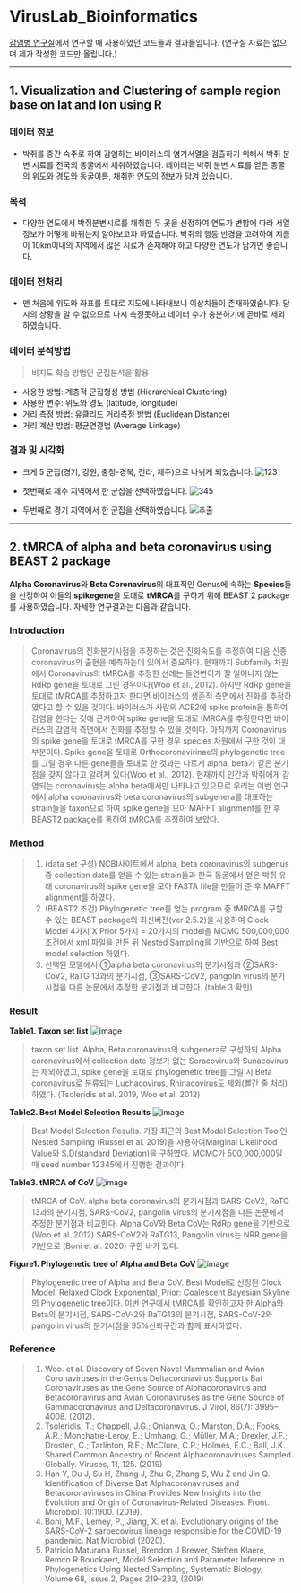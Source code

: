 VirusLab_Bioinformatics
====================================

[감염병 연구실](http://www.msk.or.kr/webzine/201906/html/03.html)에서 연구할 때 사용하였던 코드들과 결과들입니다. (연구실 자료는 없으며 제가 작성한 코드만 올립니다.)

---------------------------------------------------------

 ## 1. Visualization and Clustering of sample region base on lat and lon using R


### 데이터 정보
- 박쥐를 중간 숙주로 하여 감염하는 바이러스의 염기서열을 검출하기 위해서 박쥐 분변 시료를 전국의 동굴에서 채취하였습니다. 데이터는 박쥐 분변 시료를 얻은 동굴의 위도와 경도와 동굴이름, 채취한 연도의 정보가 담겨 있습니다.

### 목적
- 다양한 연도에서 박쥐분변시료를 채취한 두 곳을 선정하여 연도가 변함에 따라 서열정보가 어떻게 바뀌는지 알아보고자 하였습니다. 박쥐의 행동 반경을 고려하여 지름이 10km이내의 지역에서 많은 시료가 존재해야 하고 다양한 연도가 담기면 좋습니다.

### 데이터 전처리

- 맨 처음에 위도와 좌표를 토대로 지도에 나타내보니 이상치들이 존재하였습니다. 당시의 상황을 알 수 없으므로 다시 측정못하고 데이터 수가 충분하기에 곧바로 제외하였습니다.  

### 데이터 분석방법

> 비지도 학습 방법인 군집분석을 활용

- 사용한 방법: 계층적 군집형성 방법 (Hierarchical Clustering)
- 사용한 변수: 위도와 경도 (latitude, longitude)
- 거리 측정 방법: 유클리드 거리측정 방법 (Euclidean Distance)
- 거리 계산 방법: 평균연결법 (Average Linkage)

### 결과 및 시각화
- 크게 5 군집(경기, 강원, 충청-경북, 전라, 제주)으로 나뉘게 되었습니다.
![123](https://user-images.githubusercontent.com/70703320/107883172-b6bec100-6f30-11eb-967e-597a5d3ef219.jpg)

- 첫번째로 제주 지역에서 한 군집을 선택하였습니다.
![345](https://user-images.githubusercontent.com/70703320/107883174-b9211b00-6f30-11eb-92ef-0bd1ef4607fc.jpg)

- 두번째로 경기 지역에서 한 군집을 선택하였습니다.
![추출](https://user-images.githubusercontent.com/70703320/107883173-b7efee00-6f30-11eb-9653-cb24c6127c0b.jpg)

-----------------------------------------------------

 ## 2. tMRCA of alpha and beta coronavirus using BEAST 2 package

**Alpha Coronavirus**와 **Beta Coronavirus**의 대표적인 Genus에 속하는 **Species**들을 선정하여 이들의 **spikegene**을 토대로 **tMRCA**를 구하기 위해 BEAST 2 package를 사용하였습니다. 자세한 연구결과는 다음과 같습니다.

### Introduction
> Coronavirus의 진화분기시점을 추정하는 것은 진화속도를 추정하여 다음 신종 coronavirus의 출현을 예측하는데 있어서 중요하다. 현재까지 Subfamily 차원에서 Coronavirus의 tMRCA를 추정한 선례는 돌연변이가 잘 일어나지 않는 RdRp gene을 토대로 그린 경우이다(Woo et al., 2012). 하지만 RdRp gene을 토대로 tMRCA를 추정하고자 한다면 바이러스의 생존적 측면에서 진화를 추정하였다고 할 수 있을 것이다. 바이러스가 사람의 ACE2에 spike protein을 통하여 감염을 한다는 것에 근거하여 spike gene을 토대로 tMRCA를 추정한다면 바이러스의 감염적 측면에서 진화를 추정할 수 있을 것이다. 아직까지 Coronavirus의 spike gene을 토대로 tMRCA를 구한 경우 species 차원에서 구한 것이 대부분이다. Spike gene을 토대로 Orthocoronavirinae의 phylogenetic tree를 그릴 경우 다른 gene들을 토대로 한 것과는 다르게 alpha, beta가 같은 분기 점을 갖지 않다고 알려져 있다(Woo et al., 2012). 현재까지 인간과 박쥐에게 감염되는 coronavirus는 alpha beta에서만 나타나고 있으므로 우리는 이번 연구에서 alpha coronavirus와 beta coronavirus의 subgenera를 대표하는 strain들을 taxon으로 하여 spike gene을 모아 MAFFT alignment를 한 후 BEAST2 package를 통하여 tMRCA를 추정하여 보았다.

### Method
> 1.	(data set 구성) NCBI사이트에서 alpha, beta coronavirus의 subgenus 중 collection date를 얻을 수 있는 strain들과 한국 동굴에서 얻은 박쥐 유래 coronavirus의 spike gene을 모아 FASTA file을 만들어 준 후 MAFFT alignment를 하였다.
> 2.	(BEAST2 조건) Phylogenetic tree를 얻는 program 중 tMRCA를 구할 수 있는 BEAST package의 최신버전(ver 2.5.2)을 사용하여 Clock Model 4가지 X Prior 5가지 = 20가지의 model을 MCMC 500,000,000조건에서 xml 파일을 만든 뒤 Nested Sampling을 기반으로 하여 Best model selection 하였다.
> 3.	선택된 모델에서 ①alpha beta coronavirus의 분기시점과 ②SARS-CoV2, RaTG 13과의 분기시점, ③SARS-CoV2, pangolin virus의 분기시점을 다른 논문에서 추정한 분기점과 비교한다. (table 3 확인)


 ### Result

**Table1. Taxon set list**
![image](https://user-images.githubusercontent.com/70703320/107933429-11ecc400-6fc2-11eb-93e3-13111143af7a.png)
> taxon set list. Alpha, Beta coronavirus의 subgenera로 구성하되 Alpha coronavirus에서 collection date 정보가 없는 Soracovirus와 Sunacovirus는 제외하였고, spike gene을 토대로 phylogenetic tree를 그릴 시 Beta coronavirus로 분류되는 Luchacovirus, Rhinacovirus도 제외(빨간 줄 처리)하였다. (Tsoleridis et al. 2019, Woo et al. 2012)

**Table2. Best Model Selection Results**
![image](https://user-images.githubusercontent.com/70703320/107933436-14e7b480-6fc2-11eb-8d67-402818f67229.png)
> Best Model Selection Results. 가장 최근의 Best Model Selection Tool인 Nested Sampling (Russel et al. 2019)을 사용하여Marginal Likelihood Value와 S.D(standard Deviation)을 구하였다. MCMC가 500,000,000일 때 seed number 12345에서 진행한 결과이다. 

**Table3. tMRCA of CoV**
![image](https://user-images.githubusercontent.com/70703320/107933945-c4248b80-6fc2-11eb-8ee3-fad7d5770c54.png)
> tMRCA of CoV. alpha beta coronavirus의 분기시점과 SARS-CoV2, RaTG 13과의 분기시점, SARS-CoV2, pangolin virus의 분기시점을 다른 논문에서 추정한 분기점과 비교한다. Alpha CoV와 Beta CoV는 RdRp gene을 기반으로 (Woo et al. 2012) SARS-CoV2와 RaTG13, Pangolin virus는 NRR gene을 기반으로 (Boni et al. 2020) 구한 바가 있다.

**Figure1. Phylogenetic tree of Alpha and Beta CoV**
![image](https://user-images.githubusercontent.com/70703320/102921416-b1fd0400-44cf-11eb-8a10-b639b7b13ee3.png)
> Phylogenetic tree of Alpha and Beta CoV. Best Model로 선정된 Clock Model: Relaxed Clock Exponential, Prior: Coalescent Bayesian Skyline의 Phylogenetic tree이다. 이번 연구에서 tMRCA를 확인하고자 한 Alpha와 Beta의 분기시점, SARS-CoV-2와 RaTG13의 분기시점, SARS-CoV-2와 pangolin virus의 분기시점을 95%신뢰구간과 함께 표시하였다.

### Reference
> 1.	Woo. et al. Discovery of Seven Novel Mammalian and Avian Coronaviruses in the Genus Deltacoronavirus Supports Bat Coronaviruses as the Gene Source of Alphacoronavirus and Betacoronavirus and Avian Coronaviruses as the Gene Source of Gammacoronavirus and Deltacoronavirus. J Virol, 86(7): 3995–4008. (2012).
> 2.	Tsoleridis, T.; Chappell, J.G.; Onianwa, O.; Marston, D.A.; Fooks, A.R.; Monchatre-Leroy, E.; Umhang, G.; Müller, M.A.; Drexler, J.F.; Drosten, C.; Tarlinton, R.E.; McClure, C.P.; Holmes, E.C.; Ball, J.K. Shared Common Ancestry of Rodent Alphacoronaviruses Sampled Globally. Viruses, 11, 125. (2019)
> 3.	Han Y, Du J, Su H, Zhang J, Zhu G, Zhang S, Wu Z and Jin Q. Identification of Diverse Bat Alphacoronaviruses and Betacoronaviruses in China Provides New Insights into the Evolution and Origin of Coronavirus-Related Diseases. Front. Microbiol. 10:1900. (2019).
> 4.	Boni, M.F., Lemey, P., Jiang, X. et al. Evolutionary origins of the SARS-CoV-2 sarbecovirus lineage responsible for the COVID-19 pandemic. Nat Microbiol (2020).
> 5.	Patricio Maturana Russel, Brendon J Brewer, Steffen Klaere, Remco R Bouckaert, Model Selection and Parameter Inference in Phylogenetics Using Nested Sampling, Systematic Biology, Volume 68, Issue 2, Pages 219–233, (2019)

 
